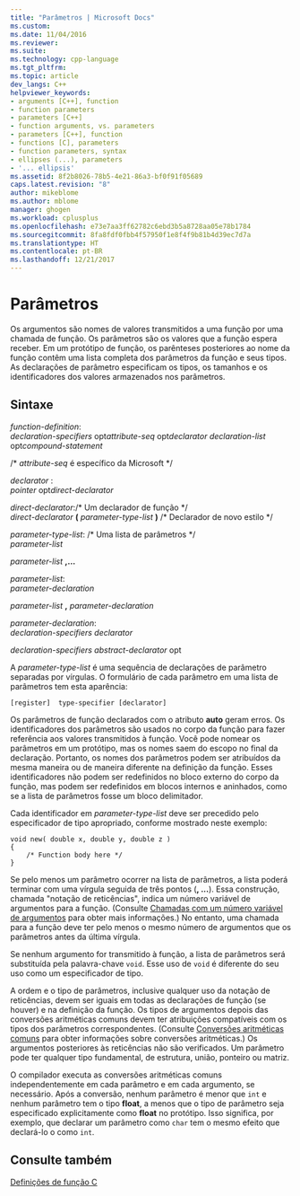 ```yaml
---
title: "Parâmetros | Microsoft Docs"
ms.custom: 
ms.date: 11/04/2016
ms.reviewer: 
ms.suite: 
ms.technology: cpp-language
ms.tgt_pltfrm: 
ms.topic: article
dev_langs: C++
helpviewer_keywords:
- arguments [C++], function
- function parameters
- parameters [C++]
- function arguments, vs. parameters
- parameters [C++], function
- functions [C], parameters
- function parameters, syntax
- ellipses (...), parameters
- '... ellipsis'
ms.assetid: 8f2b8026-78b5-4e21-86a3-bf0f91f05689
caps.latest.revision: "8"
author: mikeblome
ms.author: mblome
manager: ghogen
ms.workload: cplusplus
ms.openlocfilehash: e73e7aa3ff62782c6ebd3b5a8728aa05e78b1784
ms.sourcegitcommit: 8fa8fdf0fbb4f57950f1e8f4f9b81b4d39ec7d7a
ms.translationtype: HT
ms.contentlocale: pt-BR
ms.lasthandoff: 12/21/2017
---
```

# <a name="parameters"></a>Parâmetros
Os argumentos são nomes de valores transmitidos a uma função por uma chamada de função. Os parâmetros são os valores que a função espera receber. Em um protótipo de função, os parênteses posteriores ao nome da função contêm uma lista completa dos parâmetros da função e seus tipos. As declarações de parâmetro especificam os tipos, os tamanhos e os identificadores dos valores armazenados nos parâmetros.  
  
## <a name="syntax"></a>Sintaxe  
 *function-definition*:  
 *declaration-specifiers* opt*attribute-seq* opt*declarator declaration-list* opt*compound-statement*  
  
 /\* *attribute-seq* é específico da Microsoft */  
  
 *declarator* :  
 *pointer* opt*direct-declarator*  
  
 *direct-declarator*:/\* Um declarador de função \*/  
 *direct-declarator*  **(**  *parameter-type-list*  **)** /* Declarador de novo estilo \*/  
  
 *parameter-type-list*: /\* Uma lista de parâmetros \*/  
 *parameter-list*  
  
 *parameter-list*  **,...**  
  
 *parameter-list*:  
 *parameter-declaration*  
  
 *parameter-list*  **,**  *parameter-declaration*  
  
 *parameter-declaration*:  
 *declaration-specifiers declarator*  
  
 *declaration-specifiers abstract-declarator* opt  
  
 A *parameter-type-list* é uma sequência de declarações de parâmetro separadas por vírgulas. O formulário de cada parâmetro em uma lista de parâmetros tem esta aparência:  
  
```  
[register]  type-specifier [declarator]   
```  
  
 Os parâmetros de função declarados com o atributo **auto** geram erros. Os identificadores dos parâmetros são usados no corpo da função para fazer referência aos valores transmitidos à função. Você pode nomear os parâmetros em um protótipo, mas os nomes saem do escopo no final da declaração. Portanto, os nomes dos parâmetros podem ser atribuídos da mesma maneira ou de maneira diferente na definição da função. Esses identificadores não podem ser redefinidos no bloco externo do corpo da função, mas podem ser redefinidos em blocos internos e aninhados, como se a lista de parâmetros fosse um bloco delimitador.  
  
 Cada identificador em *parameter-type-list* deve ser precedido pelo especificador de tipo apropriado, conforme mostrado neste exemplo:  
  
```  
void new( double x, double y, double z )  
{  
    /* Function body here */  
}  
```  
  
 Se pelo menos um parâmetro ocorrer na lista de parâmetros, a lista poderá terminar com uma vírgula seguida de três pontos (**, ...**). Essa construção, chamada "notação de reticências", indica um número variável de argumentos para a função. (Consulte [Chamadas com um número variável de argumentos](../c-language/calls-with-a-variable-number-of-arguments.md) para obter mais informações.) No entanto, uma chamada para a função deve ter pelo menos o mesmo número de argumentos que os parâmetros antes da última vírgula.  
  
 Se nenhum argumento for transmitido à função, a lista de parâmetros será substituída pela palavra-chave `void`. Esse uso de `void` é diferente do seu uso como um especificador de tipo.  
  
 A ordem e o tipo de parâmetros, inclusive qualquer uso da notação de reticências, devem ser iguais em todas as declarações de função (se houver) e na definição da função. Os tipos de argumentos depois das conversões aritméticas comuns devem ter atribuições compatíveis com os tipos dos parâmetros correspondentes. (Consulte [Conversões aritméticas comuns](../c-language/usual-arithmetic-conversions.md) para obter informações sobre conversões aritméticas.) Os argumentos posteriores às reticências não são verificados. Um parâmetro pode ter qualquer tipo fundamental, de estrutura, união, ponteiro ou matriz.  
  
 O compilador executa as conversões aritméticas comuns independentemente em cada parâmetro e em cada argumento, se necessário. Após a conversão, nenhum parâmetro é menor que `int` e nenhum parâmetro tem o tipo **float**, a menos que o tipo de parâmetro seja especificado explicitamente como **float** no protótipo. Isso significa, por exemplo, que declarar um parâmetro como `char` tem o mesmo efeito que declará-lo o como `int`.  
  
## <a name="see-also"></a>Consulte também  
 [Definições de função C](../c-language/c-function-definitions.md)